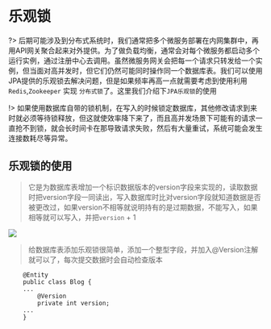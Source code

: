 # 乐观锁
?> 后期可能涉及到分布式系统时，我们通常把多个微服务部署在内网集群中，再用API网关聚合起来对外提供。为了做负载均衡，通常会对每个微服务都启动多个运行实例，通过注册中心去调用。虽然微服务网关会把每一个请求只转发给一个实例，但当面对高并发时，但它们仍然可能同时操作同一个数据库表。我们可以使用JPA提供的乐观锁去解决问题，但是如果频率再高一点就需要考虑到使用利用`Redis`,`Zookeeper` 实现 `分布式锁`了。这里我们介绍下`JPA乐观锁`的使用

!> 如果使用数据库自带的锁机制，在写入的时候锁定数据库，其他修改请求到来时就必须等待锁释放，但这就使效率降下来了，而且高并发场景下可能有的请求一直抢不到锁，就会长时间卡在那导致请求失败，然后有大量重试，系统可能会发生连接数耗尽等异常。

## 乐观锁的使用
> 它是为数据库表增加一个标识数据版本的version字段来实现的，读取数据时把version字段一同读出，写入数据库时比对version字段就知道数据是否被更改过，如果version不相等就说明持有的是过期数据，不能写入，如果相等就可以写入，并把`version` + 1

![](_img/lgs.jpg)

> 给数据库表添加乐观锁很简单，添加一个整型字段，并加入@Version注解就可以了，每次提交数据时会自动检查版本

```
    @Entity  
    public class Blog {  
    ...  
        @Version  
        private int version;  
    ...  
    }  
```